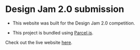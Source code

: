 # Design Jam 2.0 submission

- This website was built for the Design Jam 2.0 competition.

- This project is bundled using [Parcel.js](https://parceljs.org/).

Check out the live website [here](https://shiyaamsunder.github.io/Design-Jam-Submission).
